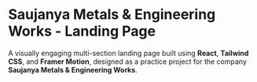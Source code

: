# Saujanya Metals & Engineering Works - Landing Page

A visually engaging multi-section landing page built using **React**, **Tailwind CSS**, and **Framer Motion**, designed as a practice project for the company **Saujanya Metals & Engineering Works**.